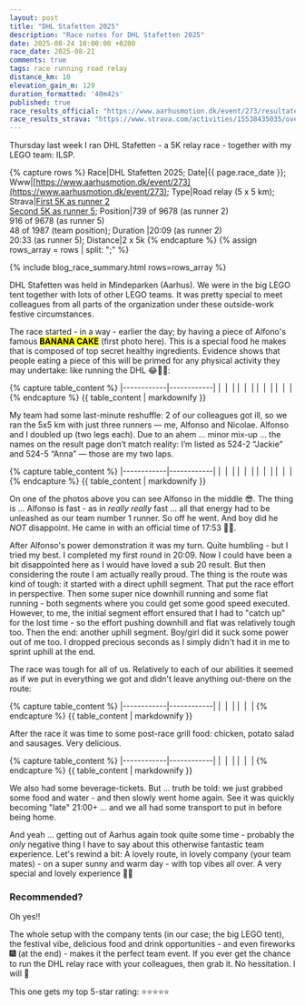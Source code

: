 ```yaml
---
layout: post
title: "DHL Stafetten 2025"
description: "Race notes for DHL Stafetten 2025"
date: 2025-08-24 10:00:00 +0200
race_date: 2025-08-21
comments: true
tags: race running road relay
distance_km: 10
elevation_gain_m: 129
duration_formatted: '40m42s'
published: true
race_results_official: "https://www.aarhusmotion.dk/event/273/resultater?round=1261"
race_results_strava: "https://www.strava.com/activities/15538435035/overview"
---
```


Thursday last week I ran DHL Stafetten - a 5K relay race - together with my LEGO team: ILSP.

{% capture rows %}
Race|DHL Stafetten 2025;
Date|{{ page.race_date }};
Www|[https://www.aarhusmotion.dk/event/273](https://www.aarhusmotion.dk/event/273);
Type|Road relay (5 x 5 km);
Strava|[First 5K as runner 2](https://www.strava.com/activities/15538435035/overview)<br />[Second 5K as runner 5](https://www.strava.com/activities/15539545892/overview);
Position|739 of 9678 (as runner 2) <br />916 of 9678 (as runner 5) <br />48 of 1987 (team position);
Duration |20:09 (as runner 2)<br/>20:33 (as runner 5);
Distance|2 x 5k
{% endcapture %}
{% assign rows_array = rows | split: ";" %}

{% include blog_race_summary.html rows=rows_array %}

DHL Stafetten was held in Mindeparken (Aarhus). We were in the big LEGO tent together with lots of other LEGO teams. It was pretty special to meet colleagues from all parts of the organization under these outside-work festive circumstances.

The race started - in a way - earlier the day; by having a piece of Alfono's famous <mark><strong>BANANA CAKE</strong></mark> (first photo here). This is a special food he makes that is composed of top secret healthy ingredients. Evidence shows that people eating a piece of this will be primed for any physical activity they may undertake: like running the DHL 😂👍🏻:

{% capture table_content %}
|------------|------------|
| <img src="/img_running/2025-08-21/IMG_7769.jpg" alt="" class="w-100 pl-2 pr-2" style="max-width: 350px" /> | <img src="/img_running/2025-08-21/IMG_7775.jpg" alt="" class="w-100 pl-2 pr-2" style="max-width: 350px" /> |
| <img src="/img_running/2025-08-21/IMG_7777.jpg" alt="" class="w-100 pl-2 pr-2" style="max-width: 350px" /> | <img src="/img_running/2025-08-21/IMG_7778.jpg" alt="" class="w-100 pl-2 pr-2" style="max-width: 350px" /> |
| <img src="/img_running/2025-08-21/IMG_7782.jpg" alt="" class="w-100 pl-2 pr-2" style="max-width: 350px" /> | <img src="/img_running/2025-08-21/IMG_7783.jpg" alt="" class="w-100 pl-2 pr-2" style="max-width: 350px" /> |
| <img src="/img_running/2025-08-21/IMG_7785.jpg" alt="" class="w-100 pl-2 pr-2" style="max-width: 350px" /> | <img src="/img_running/2025-08-21/IMG_7791.jpg" alt="" class="w-100 pl-2 pr-2" style="max-width: 350px" /> |
{% endcapture %}
{{ table_content | markdownify }}

My team had some last-minute reshuffle: 2 of our colleagues got ill, so we ran the 5x5 km with just three runners — me, Alfonso and Nicolae. Alfonso and I doubled up (two legs each). Due to an ahem ... minor mix-up ... the names on the result page don’t match reality: I’m listed as 524-2 “Jackie” and 524-5 “Anna” — those are my two laps.

{% capture table_content %}
|------------|------------|
| <img src="/img_running/2025-08-21/IMG_7794.jpg" alt="" class="w-100 pl-2 pr-2" style="max-width: 350px" /> | <img src="/img_running/2025-08-21/IMG_7795.jpg" alt="" class="w-100 pl-2 pr-2" style="max-width: 350px" /> |
| <img src="/img_running/2025-08-21/IMG_7796.jpg" alt="" class="w-100 pl-2 pr-2" style="max-width: 350px" /> | <img src="/img_running/2025-08-21/IMG_7797.jpg" alt="" class="w-100 pl-2 pr-2" style="max-width: 350px" /> |
| <img src="/img_running/2025-08-21/IMG_7798.jpg" alt="" class="w-100 pl-2 pr-2" style="max-width: 350px" /> | <img src="/img_running/2025-08-21/IMG_7801.jpg" alt="" class="w-100 pl-2 pr-2" style="max-width: 350px" /> |
| <img src="/img_running/2025-08-21/IMG_7806.jpg" alt="" class="w-100 pl-2 pr-2" style="max-width: 350px" /> | <img src="/img_running/2025-08-21/IMG_7804.jpg" alt="" class="w-100 pl-2 pr-2" style="max-width: 350px" /> |
{% endcapture %}
{{ table_content | markdownify }}

On one of the photos above you can see Alfonso in the middle 😎. The thing is ... Alfonso is fast - as in *really* *really* fast ... all that energy had to be unleashed as our team number 1 runner. So off he went. And boy did he *NOT* disappoint. He came in with an official time of 17:53 🤯🚀. 

After Alfonso's power demonstration it was my turn. Quite humbling - but I tried my best. I completed my first round in 20:09. Now I could have been a bit disappointed here as I would have loved a sub 20 result. But then considering the route I am actually really proud. The thing is the route was kind of tough: it started with a direct uphill segment. That put the race effort in perspective. Then some super nice downhill running and some flat running - both segments where you could get some good speed executed. However, to me, the initial segment effort ensured that I had to "catch up" for the lost time - so the effort pushing downhill and flat was relatively tough too. Then the end: another uphill segment. Boy/girl did it suck some power out of me too. I dropped precious seconds as I simply didn't had it in me to sprint uphill at the end. 

The race was tough for all of us. Relatively to each of our abilities it seemed as if we put in everything we got and didn't leave anything out-there on the route:

{% capture table_content %}
|------------|------------|
| <img src="/img_running/2025-08-21/IMG_7809.jpg" alt="" class="w-100 pl-2 pr-2" style="max-width: 350px" /> | <img src="/img_running/2025-08-21/IMG_7810.jpg" alt="" class="w-100 pl-2 pr-2" style="max-width: 350px" /> |
| <img src="/img_running/2025-08-21/IMG_7812.jpg" alt="" class="w-100 pl-2 pr-2" style="max-width: 350px" /> | <img src="/img_running/2025-08-21/IMG_7818.jpg" alt="" class="w-100 pl-2 pr-2" style="max-width: 350px" /> |
{% endcapture %}
{{ table_content | markdownify }}

After the race it was time to some post-race grill food: chicken, potato salad and sausages. Very delicious.

{% capture table_content %}
|------------|------------|
| <img src="/img_running/2025-08-21/IMG_7820.jpg" alt="" class="w-100 pl-2 pr-2" style="max-width: 350px" /> | <img src="/img_running/2025-08-21/IMG_7821.jpg" alt="" class="w-100 pl-2 pr-2" style="max-width: 350px" /> |
| <img src="/img_running/2025-08-21/IMG_7822.jpg" alt="" class="w-100 pl-2 pr-2" style="max-width: 350px" /> | <img src="/img_running/2025-08-21/IMG_7823.jpg" alt="" class="w-100 pl-2 pr-2" style="max-width: 350px" /> |
{% endcapture %}
{{ table_content | markdownify }}

We also had some beverage-tickets. But ... truth be told: we just grabbed some food and water - and then slowly went home again. See it was quickly becoming "late" 21:00+ ... and we all had some transport to put in before being home. 

And yeah ... getting out of Aarhus again took quite some time - probably the *only* negative thing I have to say about this otherwise fantastic team experience. Let's rewind a bit: A lovely route, in lovely company (your team mates) - on a super sunny and warm day - with top vibes all over. A very special and lovely experience 👍🏻

### Recommended?
Oh yes!!

The whole setup with the company tents (in our case; the big LEGO tent), the festival vibe, delicious food and drink opportunities - and even fireworks 🎆 (at the end) - makes it the perfect team event. If you ever get the chance to run the DHL relay race with your colleagues, then grab it. No hessitation. I will 🥳

This one gets my top 5-star rating: ⭐️⭐️⭐️⭐️⭐️